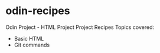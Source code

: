 # odin-recipes
Odin Project - HTML Project
Project Recipes
Topics covered:
- Basic HTML
- Git commands